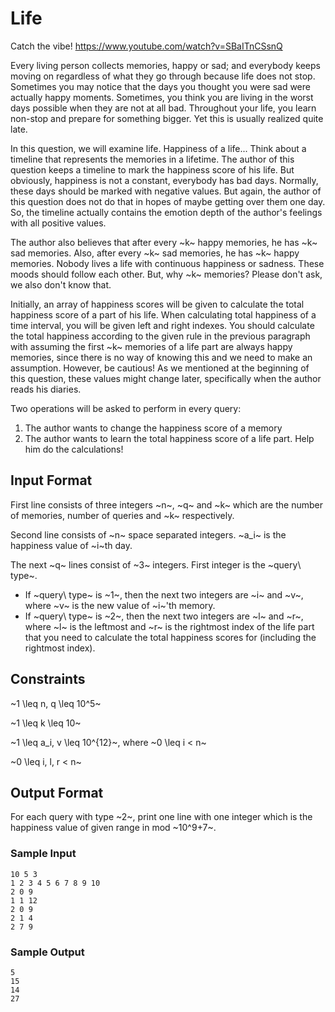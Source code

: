 # Life

Catch the vibe! https://www.youtube.com/watch?v=SBaITnCSsnQ

Every living person collects memories, happy or sad; and everybody keeps moving on regardless of what they go through because life does not stop. Sometimes you may notice that the days you thought you were sad were actually happy moments. Sometimes, you think you are living in the worst days possible when they are not at all bad. Throughout your life, you learn non-stop and prepare for something bigger. Yet this is usually realized quite late.

In this question, we will examine life. Happiness of a life... Think about a timeline that represents the memories in a lifetime. The author of this question keeps a timeline to mark the happiness score of his life. But obviously, happiness is not a constant, everybody has bad days. Normally, these days should be marked with negative values. But again, the author of this question does not do that in hopes of maybe getting over them one day. So, the timeline actually contains the emotion depth of the author's feelings with all positive values.

The author also believes that after every ~k~ happy memories, he has ~k~ sad memories. Also, after every ~k~ sad memories, he has ~k~ happy memories. Nobody lives a life with continuous happiness or sadness. These moods should follow each other. But, why ~k~ memories? Please don't ask, we also don't know that.

Initially, an array of happiness scores will be given to calculate the total happiness score of a part of his life. When calculating total happiness of a time interval, you will be given left and right indexes. You should calculate the total happiness according to the given rule in the previous paragraph with assuming the first ~k~ memories of a life part are always happy memories, since there is no way of knowing this and we need to make an assumption. However, be cautious! As we mentioned at the beginning of this question, these values might change later, specifically when the author reads his diaries.

Two operations will be asked to perform in every query:
1. The author wants to change the happiness score of a memory
2. The author wants to learn the total happiness score of a life part. Help him do the calculations!

## Input Format

First line consists of three integers ~n~, ~q~ and ~k~ which are the number of memories, number of queries and ~k~ respectively.

Second line consists of ~n~ space separated integers. ~a_i~ is the happiness value of ~i~th day.

The next ~q~ lines consist of ~3~ integers. First integer is the ~query\ type~.
- If ~query\ type~ is ~1~, then the next two integers are ~i~ and ~v~, where ~v~ is the new value of ~i~'th memory.
- If ~query\ type~ is ~2~, then the next two integers are ~l~ and ~r~, where ~l~ is the leftmost and ~r~ is the rightmost index of the life part that you need to calculate the total happiness scores for (including the rightmost index).

## Constraints

~1 \leq n, q \leq 10^5~

~1 \leq k \leq 10~

~1 \leq a_i, v \leq 10^{12}~, where ~0 \leq i < n~

~0 \leq i, l, r < n~

## Output Format

For each query with type ~2~, print one line with one integer which is the happiness value of given range in mod ~10^9+7~.

### Sample Input

```
10 5 3
1 2 3 4 5 6 7 8 9 10
2 0 9
1 1 12
2 0 9
2 1 4
2 7 9
```

### Sample Output

```
5
15
14
27
```
